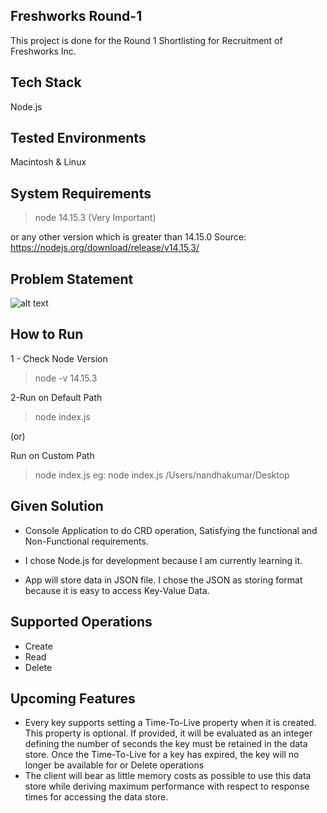 ## Freshworks Round-1
This project is done for the Round 1 Shortlisting for Recruitment of Freshworks Inc.

## Tech Stack
Node.js 

## Tested Environments
Macintosh & Linux

## System Requirements
> node 14.15.3 (Very Important)

or any other version which is greater than 14.15.0
Source: https://nodejs.org/download/release/v14.15.3/


## Problem Statement
![alt text](https://lh3.googleusercontent.com/CNEMi_Hm6HN_FVz-tamPeXI0qr6wy3neF5Wv-5i7p4BhclFDORd64maWCR6PyhBEhBVkH3C64GQVcEd2lxJ4P2ZApWW5e2qxin4cHzjNKtwKl1iJfyO5sx5rBz6lfA=w1464)

## How to Run 

1 - Check Node Version

> node -v
> 14.15.3

2-Run on Default Path 
> node index.js

(or)

Run on Custom Path 
> node index.js <Your Path>
  eg: node index.js /Users/nandhakumar/Desktop
  
## Given Solution

- Console Application to do CRD operation, Satisfying the functional and Non-Functional requirements.

- I chose Node.js for development because I am currently learning it.

- App will store data in JSON file. I chose the JSON as storing format because it is easy to access Key-Value Data.  
  
## Supported Operations

- Create
- Read
- Delete

## Upcoming Features

- Every key supports setting a Time-To-Live property when it is created. This property is optional. If provided, it will be evaluated as an integer defining the number of seconds the key must be retained in the data store. Once the Time-To-Live for a key has expired, the key will no longer be available for or Delete operations
- The client will bear as little memory costs as possible to use this data store while deriving maximum performance with respect to response times for accessing the data store.
 
 
  
  



